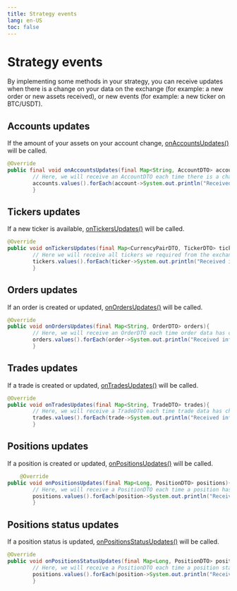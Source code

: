 ```yaml
---
title: Strategy events
lang: en-US
toc: false
---
```


# Strategy events

By implementing some methods in your strategy, you can receive updates when there is a change on your data on the
exchange (for example: a new order or new assets received), or new events (for example: a new ticker on BTC/USDT).

## Accounts updates

If the amount of your assets on your account
change, [onAccountsUpdates()](https://www.javadoc.io/doc/tech.cassandre.trading.bot/cassandre-trading-bot-spring-boot-autoconfigure/latest/tech/cassandre/trading/bot/strategy/GenericCassandreStrategy.html#onAccountsUpdates(java.util.Map))
will be called.

```java
@Override
public final void onAccountsUpdates(final Map<String, AccountDTO> accounts){
        // Here, we will receive an AccountDTO each time there is a change on your account.
        accounts.values().forEach(account->System.out.println("Received information about an account: "+account));
        }
```

## Tickers updates

If a new ticker is
available, [onTickersUpdates()](https://www.javadoc.io/doc/tech.cassandre.trading.bot/cassandre-trading-bot-spring-boot-autoconfigure/latest/tech/cassandre/trading/bot/strategy/GenericCassandreStrategy.html#onTickersUpdates(java.util.Map))
will be called.

```java
@Override
public void onTickersUpdates(final Map<CurrencyPairDTO, TickerDTO> tickers){
        // Here we will receive all tickers we required from the exchange.
        tickers.values().forEach(ticker->System.out.println("Received information about a ticker: "+ticker));
        }
```

## Orders updates

If an order is created or updated,
[onOrdersUpdates()](https://www.javadoc.io/doc/tech.cassandre.trading.bot/cassandre-trading-bot-spring-boot-autoconfigure/latest/tech/cassandre/trading/bot/strategy/GenericCassandreStrategy.html#onOrdersUpdates(java.util.Map))
will be called.

```java
@Override
public void onOrdersUpdates(final Map<String, OrderDTO> orders){
        // Here, we will receive an OrderDTO each time order data has changed on the exchange.
        orders.values().forEach(order->System.out.println("Received information about an order: "+order));
        }
```

## Trades updates

If a trade is created or
updated, [onTradesUpdates()](https://www.javadoc.io/doc/tech.cassandre.trading.bot/cassandre-trading-bot-spring-boot-autoconfigure/latest/tech/cassandre/trading/bot/strategy/GenericCassandreStrategy.html#onTradesUpdates(java.util.Map))
will be called.

```java
@Override
public void onTradesUpdates(final Map<String, TradeDTO> trades){
        // Here, we will receive a TradeDTO each time trade data has changed on the exchange.
        trades.values().forEach(trade->System.out.println("Received information about a trade: "+trade));
        }
```

## Positions updates

If a position is created or
updated, [onPositionsUpdates()](https://www.javadoc.io/doc/tech.cassandre.trading.bot/cassandre-trading-bot-spring-boot-autoconfigure/latest/tech/cassandre/trading/bot/strategy/GenericCassandreStrategy.html#onPositionsUpdates(java.util.Map))
will be called.

```java
    @Override
public void onPositionsUpdates(final Map<Long, PositionDTO> positions){
        // Here, we will receive a PositionDTO each time a position has changed.
        positions.values().forEach(position->System.out.println("Received information about a position: "+position));
        }
```

## Positions status updates

If a position status is
updated, [onPositionsStatusUpdates()](https://www.javadoc.io/doc/tech.cassandre.trading.bot/cassandre-trading-bot-spring-boot-autoconfigure/latest/tech/cassandre/trading/bot/strategy/GenericCassandreStrategy.html#onPositionsStatusUpdates(java.util.Map))
will be called.

```java
@Override
public void onPositionsStatusUpdates(final Map<Long, PositionDTO> positions){
        // Here, we will receive a PositionDTO each time a position status has changed.
        positions.values().forEach(position->System.out.println("Received information about a position status: "+position));
        }
```